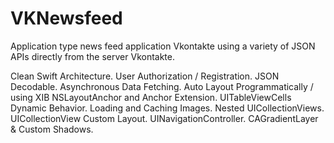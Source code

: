 # VKNewsfeed

Application type news feed application Vkontakte using a variety of JSON APIs directly from the server Vkontakte.

Clean Swift Architecture. User Authorization / Registration. JSON Decodable. Asynchronous Data Fetching. Auto Layout Programmatically / using XIB NSLayoutAnchor and Anchor Extension. UITableViewCells Dynamic Behavior. Loading and Caching Images. Nested UICollectionViews. UICollectionView Custom Layout. UINavigationController. CAGradientLayer &amp; Custom Shadows.
